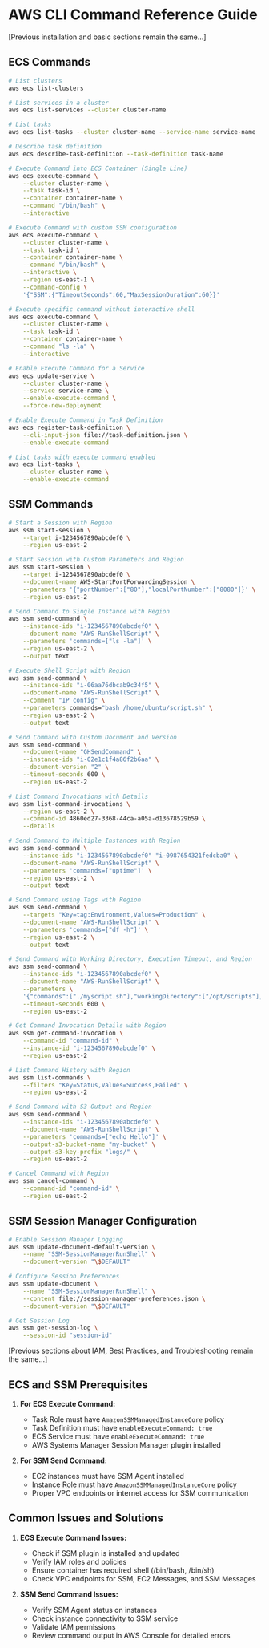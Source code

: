 # AWS CLI Command Reference Guide

[Previous installation and basic sections remain the same...]

## ECS Commands

```bash
# List clusters
aws ecs list-clusters

# List services in a cluster
aws ecs list-services --cluster cluster-name

# List tasks
aws ecs list-tasks --cluster cluster-name --service-name service-name

# Describe task definition
aws ecs describe-task-definition --task-definition task-name

# Execute Command into ECS Container (Single Line)
aws ecs execute-command \
    --cluster cluster-name \
    --task task-id \
    --container container-name \
    --command "/bin/bash" \
    --interactive

# Execute Command with custom SSM configuration
aws ecs execute-command \
    --cluster cluster-name \
    --task task-id \
    --container container-name \
    --command "/bin/bash" \
    --interactive \
    --region us-east-1 \
    --command-config \
    '{"SSM":{"TimeoutSeconds":60,"MaxSessionDuration":60}}'

# Execute specific command without interactive shell
aws ecs execute-command \
    --cluster cluster-name \
    --task task-id \
    --container container-name \
    --command "ls -la" \
    --interactive

# Enable Execute Command for a Service
aws ecs update-service \
    --cluster cluster-name \
    --service service-name \
    --enable-execute-command \
    --force-new-deployment

# Enable Execute Command in Task Definition
aws ecs register-task-definition \
    --cli-input-json file://task-definition.json \
    --enable-execute-command

# List tasks with execute command enabled
aws ecs list-tasks \
    --cluster cluster-name \
    --enable-execute-command
```

## SSM Commands

```bash
# Start a Session with Region
aws ssm start-session \
    --target i-1234567890abcdef0 \
    --region us-east-2

# Start Session with Custom Parameters and Region
aws ssm start-session \
    --target i-1234567890abcdef0 \
    --document-name AWS-StartPortForwardingSession \
    --parameters '{"portNumber":["80"],"localPortNumber":["8080"]}' \
    --region us-east-2

# Send Command to Single Instance with Region
aws ssm send-command \
    --instance-ids "i-1234567890abcdef0" \
    --document-name "AWS-RunShellScript" \
    --parameters 'commands=["ls -la"]' \
    --region us-east-2 \
    --output text

# Execute Shell Script with Region
aws ssm send-command \
    --instance-ids "i-06aa76dbcab9c34f5" \
    --document-name "AWS-RunShellScript" \
    --comment "IP config" \
    --parameters commands="bash /home/ubuntu/script.sh" \
    --region us-east-2 \
    --output text

# Send Command with Custom Document and Version
aws ssm send-command \
    --document-name "GHSendCommand" \
    --instance-ids "i-02e1c1f4a86f2b6aa" \
    --document-version "2" \
    --timeout-seconds 600 \
    --region us-east-2

# List Command Invocations with Details
aws ssm list-command-invocations \
    --region us-east-2 \
    --command-id 4860ed27-3368-44ca-a05a-d13678529b59 \
    --details

# Send Command to Multiple Instances with Region
aws ssm send-command \
    --instance-ids "i-1234567890abcdef0" "i-0987654321fedcba0" \
    --document-name "AWS-RunShellScript" \
    --parameters 'commands=["uptime"]' \
    --region us-east-2 \
    --output text

# Send Command using Tags with Region
aws ssm send-command \
    --targets "Key=tag:Environment,Values=Production" \
    --document-name "AWS-RunShellScript" \
    --parameters 'commands=["df -h"]' \
    --region us-east-2 \
    --output text

# Send Command with Working Directory, Execution Timeout, and Region
aws ssm send-command \
    --instance-ids "i-1234567890abcdef0" \
    --document-name "AWS-RunShellScript" \
    --parameters \
    '{"commands":["./myscript.sh"],"workingDirectory":["/opt/scripts"],"executionTimeout":["3600"]}' \
    --timeout-seconds 600 \
    --region us-east-2

# Get Command Invocation Details with Region
aws ssm get-command-invocation \
    --command-id "command-id" \
    --instance-id "i-1234567890abcdef0" \
    --region us-east-2

# List Command History with Region
aws ssm list-commands \
    --filters "Key=Status,Values=Success,Failed" \
    --region us-east-2

# Send Command with S3 Output and Region
aws ssm send-command \
    --instance-ids "i-1234567890abcdef0" \
    --document-name "AWS-RunShellScript" \
    --parameters 'commands=["echo Hello"]' \
    --output-s3-bucket-name "my-bucket" \
    --output-s3-key-prefix "logs/" \
    --region us-east-2

# Cancel Command with Region
aws ssm cancel-command \
    --command-id "command-id" \
    --region us-east-2
```

## SSM Session Manager Configuration

```bash
# Enable Session Manager Logging
aws ssm update-document-default-version \
    --name "SSM-SessionManagerRunShell" \
    --document-version "\$DEFAULT"

# Configure Session Preferences
aws ssm update-document \
    --name "SSM-SessionManagerRunShell" \
    --content file://session-manager-preferences.json \
    --document-version "\$DEFAULT"

# Get Session Log
aws ssm get-session-log \
    --session-id "session-id"
```

[Previous sections about IAM, Best Practices, and Troubleshooting remain the same...]

## ECS and SSM Prerequisites

1. **For ECS Execute Command:**
   - Task Role must have `AmazonSSMManagedInstanceCore` policy
   - Task Definition must have `enableExecuteCommand: true`
   - ECS Service must have `enableExecuteCommand: true`
   - AWS Systems Manager Session Manager plugin installed

2. **For SSM Send Command:**
   - EC2 instances must have SSM Agent installed
   - Instance Role must have `AmazonSSMManagedInstanceCore` policy
   - Proper VPC endpoints or internet access for SSM communication

## Common Issues and Solutions

1. **ECS Execute Command Issues:**
   - Check if SSM plugin is installed and updated
   - Verify IAM roles and policies
   - Ensure container has required shell (/bin/bash, /bin/sh)
   - Check VPC endpoints for SSM, EC2 Messages, and SSM Messages

2. **SSM Send Command Issues:**
   - Verify SSM Agent status on instances
   - Check instance connectivity to SSM service
   - Validate IAM permissions
   - Review command output in AWS Console for detailed errors